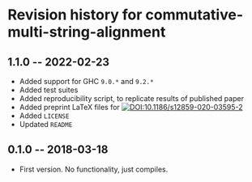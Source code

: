 # Revision history for commutative-multi-string-alignment

## 1.1.0 -- 2022-02-23

* Added support for GHC `9.0.*` and `9.2.*`
* Added test suites
* Added reproducibility script, to replicate results of published paper
* Added preprint LaTeX files for [![DOI:10.1186/s12859-020-03595-2](https://zenodo.org/badge/DOI/10.1186/s12859-020-03595-2.svg)](https://doi.org/10.1186/s12859-020-03595-2)
* Added `LICENSE`
* Updated `README`


## 0.1.0 -- 2018-03-18

* First version. No functionality, just compiles.
